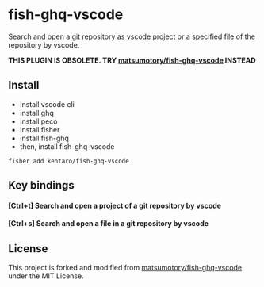 # fish-ghq-vscode

Search and open a git repository as vscode project or a specified file of the repository by vscode.

**THIS PLUGIN IS OBSOLETE. TRY [matsumotory/fish-ghq-vscode](https://github.com/matsumotory/fish-ghq-vscode) INSTEAD**

## Install

- install vscode cli
- install ghq
- install peco
- install fisher
- install fish-ghq
- then, install fish-ghq-vscode

```
fisher add kentaro/fish-ghq-vscode
```

## Key bindings

#### [Ctrl+t] Search and open a project of a git repository by vscode

#### [Ctrl+s] Search and open a file in a git repository by vscode

## License

This project is forked and modified from [matsumotory/fish-ghq-vscode](https://github.com/matsumotory/fish-ghq-vscode) under the MIT License.
